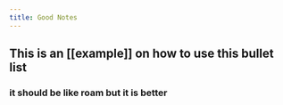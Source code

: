 ```yaml
---
title: Good Notes
---
```


## This is an [[example]] on how to use this bullet list
### it should be like roam but it is better
###
